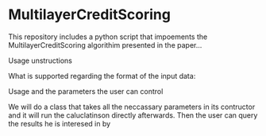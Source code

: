 # MultilayerCreditScoring

This repository includes a python script that impoements the MultilayerCreditScoring algorithim presented in the paper...

Usage unstructions

What is supported regarding the format of the input data:

Usage and the parameters the user can control

We will do a class that takes all the neccassary parameters in its contructor and it will run the caluclatinson directly afterwards. Then the user can query the results he is interesed in by 
